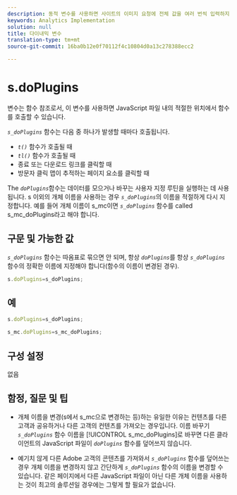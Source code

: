 ```yaml
---
description: 동적 변수를 사용하면 사이트의 이미지 요청에 전체 값을 여러 번씩 입력하지 않고도 한 변수에서 다른 변수로 값을 복사할 수 있습니다.
keywords: Analytics Implementation
solution: null
title: 다이내믹 변수
translation-type: tm+mt
source-git-commit: 16ba0b12e0f70112f4c10804d0a13c278388ecc2

---
```




# s.doPlugins

 변수는 함수 참조로서, 이 변수를 사용하면 JavaScript 파일 내의 적절한 위치에서 함수를 호출할 수 있습니다.

*`s_doPlugins`* 함수는 다음 중 하나가 발생할 때마다 호출됩니다.

* *`t()`* 함수가 호출될 때
* *`tl()`* 함수가 호출될 때
* 종료 또는 다운로드 링크를 클릭할 때
* 방문자 클릭 맵이 추적하는 페이지 요소를 클릭할 때

The *`doPlugins`*&#x200B;함수는 데이터를 모으거나 바꾸는 사용자 지정 루틴을 실행하는 데 사용됩니다. s 이외의 개체 이름을 사용하는 경우 *`s_doPlugins`*&#x200B;의 이름을 적절하게 다시 지정합니다. 예를 들어 개체 이름이 s_mc이면 *`s_doPlugins`* 함수를 called s_mc_doPlugins라고 해야 합니다.

## 구문 및 가능한 값

*`s_doPlugins`* 함수는 따옴표로 묶으면 안 되며, 항상 *`doPlugins`*&#x200B;를 항상 *`s_doPlugins`* 함수의 정확한 이름에 지정해야 합니다(함수의 이름이 변경된 경우).

```js
s.doPlugins=s_doPlugins;
```

## 예

```js
s.doPlugins=s_doPlugins;
```

```js
s_mc.doPlugins=s_mc_doPlugins;
```

## 구성 설정

없음

## 함정, 질문 및 팁

* 개체 이름을 변경(s에서 s_mc으로 변경하는 등)하는 유일한 이유는 컨텐츠를 다른 고객과 공유하거나 다른 고객의 컨텐츠를 가져오는 경우입니다. 이름 바꾸기 *`s_doPlugins`* 함수 이름을 [!UICONTROL s_mc_doPlugins]로 바꾸면 다른 클라이언트의 JavaScript 파일이 *`doPlugins`* 함수를 덮어쓰지 않습니다.

* 예기치 않게 다른 Adobe 고객의 콘텐츠를 가져와서 *`s_doPlugins`* 함수를 덮어쓰는 경우 개체 이름을 변경하지 않고 간단하게 *`s_doPlugins`* 함수의 이름을 변경할 수 있습니다. 같은 페이지에서 다른 JavaScript 파일이 아닌 다른 개체 이름을 사용하는 것이 최고의 솔루션일 경우에는 그렇게 할 필요가 없습니다.

